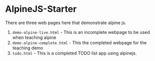 # AlpineJS-Starter

There are three web pages here that demonstrate alpine js. 

1. `demo-alpine-live.html` - This is an incomplete webpage to be used when teaching alpine
2. `demo-alpine-complete.html` - This the completed webpage for the teaching demo
3. `todo.html` - This is a completed TODO list app using alpinejs.

